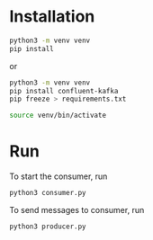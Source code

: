 # Installation

```bash
python3 -m venv venv
pip install
```

or

```bash
python3 -m venv venv
pip install confluent-kafka
pip freeze > requirements.txt

source venv/bin/activate
```

# Run

To start the consumer, run

```bash
python3 consumer.py
```

To send messages to consumer, run

```bash
python3 producer.py
```
